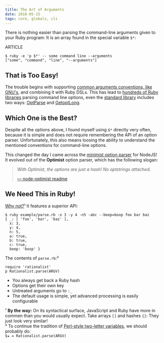 ```yaml
---
title: The Art of Arguments
date: 2016-05-15
tags: core, globals, cli
---
```


There is nothing easier than parsing the command-line arguments given to your Ruby program: It is an array found in the special variable `$*`:

ARTICLE

    $ ruby -e 'p $*' -- some command line --arguments
    ["some", "command", "line", "--arguments"]

## That is Too Easy!

The trouble begins with supporting [common arguments conventions, like GNU's](http://www.gnu.org/prep/standards/html_node/Command_002dLine-Interfaces.html), and combining it with Ruby DSLs. This has lead to [hundreds of Ruby libraries](https://www.ruby-toolbox.com/categories/CLI_Option_Parsers) parsing command line options, even the [standard library](http://idiosyncratic-ruby.com/20-better-standards.html) includes two ways: [OptParse](http://ruby-doc.org/stdlib-2.3.1/libdoc/optparse/rdoc/OptParse.html) and [GetoptLong](http://ruby-doc.org/stdlib-2.3.1/libdoc/getoptlong/rdoc/GetoptLong.html).

## Which One is the Best?

Despite all the options above, I found myself using `$*` directly very often, because it is simple and does not require remembering the API of an option parser. Unfortunately, this also means loosing the ability to understand the mentioned conventions for command-line options.

This changed the day I came across the [minimist option parser](https://github.com/substack/minimist) for NodeJS! It evolved out of the **Optimist** option parser, which has the following slogan:

<blockquote>
<p><em>With Optimist, the options are just a hash! No optstrings attached.</em></p>
<a href="https://github.com/substack/node-optimist#examples">&mdash; node-optimist readme</a>
</blockquote>

## We Need This in Ruby!

[Why not?](https://github.com/janlelis/rationalist)¹ It features a superior API:

    $ ruby example/parse.rb -x 3 -y 4 -n5 -abc --beep=boop foo bar baz
    { _: [ 'foo', 'bar', 'baz' ],
      x: 3,
      y: 4,
      n: 5,
      a: true,
      b: true,
      c: true,
      beep: 'boop' }

The contents of `parse.rb`:²

    require 'rationalist'
    p Rationalist.parse(ARGV)

- You always get back a Ruby hash
- Options get their own key
- Untreated arguments go to `:_`
- The default usage is simple, yet advanced processing is easily configurable

¹ **By the way:** On its syntactical surface, JavaScript and Ruby have more in commen than you would usually expect. Take arrays `[]` and hashes `{}`: They just look very similar!<br/>
² To continue the tradition of [Perl-style two-letter variables](/9-globalization.html), we should probably do:<br/>`$★ = Rationalist.parse(ARGV)`
